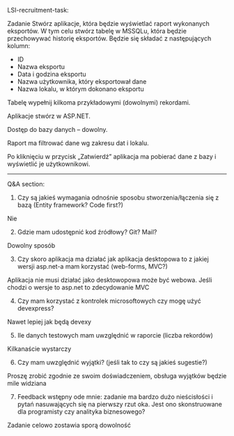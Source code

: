 LSI-recruitment-task:

Zadanie	
Stwórz aplikacje, która będzie wyświetlać raport wykonanych eksportów. 
W tym celu stwórz tabelę w MSSQLu, która będzie przechowywać historię eksportów. Będzie się składać z następujących kolumn:
- ID
- Nazwa eksportu
- Data i godzina eksportu
- Nazwa użytkownika, który eksportował dane
- Nazwa lokalu, w którym dokonano eksportu

Tabelę wypełnij kilkoma przykładowymi (dowolnymi) rekordami.

Aplikacje stwórz w ASP.NET. 

Dostęp do bazy danych – dowolny. 

Raport ma filtrować dane wg zakresu dat i lokalu. 

Po kliknięciu w przycisk „Zatwierdź” aplikacja ma pobierać dane z bazy i wyświetlić je użytkownikowi.

-------------------------------------------------------------------------------------------------------------------

Q&A section: 

1) Czy są jakieś wymagania odnośnie sposobu stworzenia/łączenia się z bazą (Entity framework? Code first?)

Nie

2) Gdzie mam udostępnić kod źródłowy? Git? Mail?

Dowolny sposób

3) Czy skoro aplikacja ma działać jak aplikacja desktopowa to z jakiej wersji asp.net-a mam korzystać (web-forms, MVC?)

Aplikacja nie musi działać jako desktowopowa może być webowa. Jeśli chodzi o wersje to asp.net to zdecydowanie MVC

4) Czy mam korzystać z kontrolek microsoftowych czy mogę użyć devexpress?

Nawet lepiej jak będą devexy

5) Ile danych testowych mam uwzględnić w raporcie (liczba rekordów)

Kilkanaście wystarczy

6) Czy mam uwzględnić wyjątki? (jeśli tak to czy są jakieś sugestie?)

Proszę zrobić zgodnie ze swoim doświadczeniem, obsługa wyjątków będzie mile widziana

7) Feedback wstępny ode mnie: zadanie ma bardzo dużo nieścisłości i pytań nasuwających się na pierwszy rzut oka. Jest ono skonstruowane dla programisty czy analityka biznesowego?

Zadanie celowo zostawia sporą dowolność


